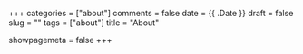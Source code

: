 +++
categories = ["about"]
comments = false
date = {{ .Date }}
draft = false
slug = ""
tags = ["about"]
title = "About"

showpagemeta = false
+++